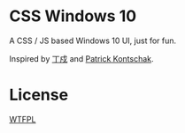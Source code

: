 # CSS Windows 10
A CSS / JS based Windows 10 UI, just for fun. 

Inspired by [丁戍][shuding] and [Patrick Kontschak][patrick].

# License
[WTFPL](WTFPL)

[shuding]: https://github.com/quietshu/cssosx

[patrick]: http://codepen.io/paddykontschak/pen/JALeB

[WTFPL]: http://www.wtfpl.net/
